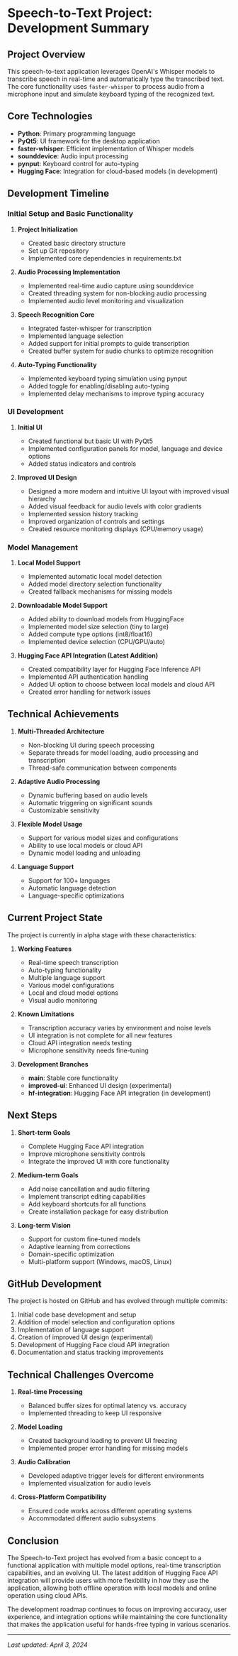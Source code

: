 # Speech-to-Text Project: Development Summary

## Project Overview

This speech-to-text application leverages OpenAI's Whisper models to transcribe speech in real-time and automatically type the transcribed text. The core functionality uses `faster-whisper` to process audio from a microphone input and simulate keyboard typing of the recognized text.

## Core Technologies

- **Python**: Primary programming language
- **PyQt5**: UI framework for the desktop application
- **faster-whisper**: Efficient implementation of Whisper models
- **sounddevice**: Audio input processing
- **pynput**: Keyboard control for auto-typing
- **Hugging Face**: Integration for cloud-based models (in development)

## Development Timeline

### Initial Setup and Basic Functionality

1. **Project Initialization**
   - Created basic directory structure
   - Set up Git repository
   - Implemented core dependencies in requirements.txt

2. **Audio Processing Implementation**
   - Implemented real-time audio capture using sounddevice
   - Created threading system for non-blocking audio processing
   - Implemented audio level monitoring and visualization

3. **Speech Recognition Core**
   - Integrated faster-whisper for transcription
   - Implemented language selection
   - Added support for initial prompts to guide transcription
   - Created buffer system for audio chunks to optimize recognition

4. **Auto-Typing Functionality**
   - Implemented keyboard typing simulation using pynput
   - Added toggle for enabling/disabling auto-typing
   - Implemented delay mechanisms to improve typing accuracy

### UI Development

1. **Initial UI**
   - Created functional but basic UI with PyQt5
   - Implemented configuration panels for model, language and device options
   - Added status indicators and controls

2. **Improved UI Design**
   - Designed a more modern and intuitive UI layout with improved visual hierarchy
   - Added visual feedback for audio levels with color gradients
   - Implemented session history tracking
   - Improved organization of controls and settings
   - Created resource monitoring displays (CPU/memory usage)

### Model Management

1. **Local Model Support**
   - Implemented automatic local model detection
   - Added model directory selection functionality
   - Created fallback mechanisms for missing models

2. **Downloadable Model Support**
   - Added ability to download models from HuggingFace
   - Implemented model size selection (tiny to large)
   - Added compute type options (int8/float16)
   - Implemented device selection (CPU/GPU/auto)

3. **Hugging Face API Integration (Latest Addition)**
   - Created compatibility layer for Hugging Face Inference API
   - Implemented API authentication handling
   - Added UI option to choose between local models and cloud API
   - Created error handling for network issues

## Technical Achievements

1. **Multi-Threaded Architecture**
   - Non-blocking UI during speech processing
   - Separate threads for model loading, audio processing and transcription
   - Thread-safe communication between components

2. **Adaptive Audio Processing**
   - Dynamic buffering based on audio levels
   - Automatic triggering on significant sounds
   - Customizable sensitivity

3. **Flexible Model Usage**
   - Support for various model sizes and configurations
   - Ability to use local models or cloud API
   - Dynamic model loading and unloading

4. **Language Support**
   - Support for 100+ languages
   - Automatic language detection
   - Language-specific optimizations

## Current Project State

The project is currently in alpha stage with these characteristics:

1. **Working Features**
   - Real-time speech transcription 
   - Auto-typing functionality
   - Multiple language support
   - Various model configurations
   - Local and cloud model options
   - Visual audio monitoring

2. **Known Limitations**
   - Transcription accuracy varies by environment and noise levels
   - UI integration is not complete for all new features
   - Cloud API integration needs testing
   - Microphone sensitivity needs fine-tuning

3. **Development Branches**
   - **main**: Stable core functionality
   - **improved-ui**: Enhanced UI design (experimental)
   - **hf-integration**: Hugging Face API integration (in development)

## Next Steps

1. **Short-term Goals**
   - Complete Hugging Face API integration
   - Improve microphone sensitivity controls
   - Integrate the improved UI with core functionality

2. **Medium-term Goals**
   - Add noise cancellation and audio filtering
   - Implement transcript editing capabilities
   - Add keyboard shortcuts for all functions
   - Create installation package for easy distribution

3. **Long-term Vision**
   - Support for custom fine-tuned models
   - Adaptive learning from corrections
   - Domain-specific optimization
   - Multi-platform support (Windows, macOS, Linux)

## GitHub Development

The project is hosted on GitHub and has evolved through multiple commits:

1. Initial code base development and setup
2. Addition of model selection and configuration options
3. Implementation of language support
4. Creation of improved UI design (experimental)
5. Development of Hugging Face cloud API integration
6. Documentation and status tracking improvements

## Technical Challenges Overcome

1. **Real-time Processing**
   - Balanced buffer sizes for optimal latency vs. accuracy
   - Implemented threading to keep UI responsive

2. **Model Loading**
   - Created background loading to prevent UI freezing
   - Implemented proper error handling for missing models

3. **Audio Calibration**
   - Developed adaptive trigger levels for different environments
   - Implemented visualization for audio levels

4. **Cross-Platform Compatibility**
   - Ensured code works across different operating systems
   - Accommodated different audio subsystems

## Conclusion

The Speech-to-Text project has evolved from a basic concept to a functional application with multiple model options, real-time transcription capabilities, and an evolving UI. The latest addition of Hugging Face API integration will provide users with more flexibility in how they use the application, allowing both offline operation with local models and online operation using cloud APIs.

The development roadmap continues to focus on improving accuracy, user experience, and integration options while maintaining the core functionality that makes the application useful for hands-free typing in various scenarios.

---
*Last updated: April 3, 2024* 